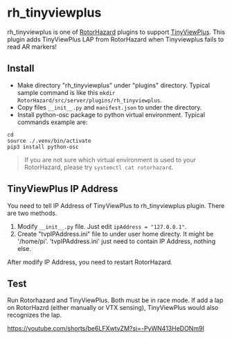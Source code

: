 # rh_tinyviewplus

[RotorHazard]:https://github.com/RotorHazard/RotorHazard
[TinyViewPlus]:https://github.com/t-asano/tinyviewplus
rh_tinyviewplus is one of [RotorHazard] plugins to support [TinyViewPlus].
This plugin adds TinyViewPlus LAP from RotorHazard when Tinyviewplus fails to read AR markers!

## Install
- Make directory "rh_tinyviewplus" under "plugins" directory. Typical sample command is like this `mkdir RotorHazard/src/server/plugins/rh_tinyviewplus`.
- Copy files `__init__.py` and `manifest.json` to under the directory.
- Install python-osc package to python virtual environment. Typical commands example are:
```
cd
source ./.venv/bin/activate
pip3 install python-osc
```
> If you are not sure which virtual environment is used to your RotorHazard, please try `systemctl cat rotorhazard`.

## TinyViewPlus IP Address
You need to tell IP Address of TinyViewPlus to rh_tinyviewplus plugin. There are two methods.
1. Modify `__init__.py` file. Just edit `ipAddress = "127.0.0.1"`.
2. Create "tvpIPAddress.ini" file to under user home directy. It might be '/home/pi'. 'tvpIPAddress.ini' just need to contain IP Address, nothing else.

After modify IP Address, you need to restart RotorHazard.

## Test
Run Rotorhazard and TinyViewPlus. Both must be in race mode. If add a lap on RotorHazrd (either manually or VTX sensing), TinyViewPlus would also recognizes the lap.

https://youtube.com/shorts/be6LFXwtvZM?si=-PyWN413HeDONm9I
